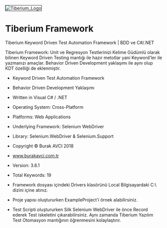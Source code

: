 <img src="https://image.ibb.co/inaPFx/Tiberium_Logo.png" alt="Tiberium_Logo" border="1">

# Tiberium Framework
Tiberium Keyword Driven Test Automation Framework | BDD ve C#/.NET

Tiberium Framework: Unit ve Regresyon Testlerinizi Kelime Güdümlü olarak bilinen Keyword Driven Testing mantığı ile hazır metotlar yani Keyword'ler ile yazmanızı amaçlar. Behavior Driven Development yaklaşımı ile aynı olup KDT özelliği de eklenmiştir.

* Keyword Driven Test Automation Framework

* Behavior Driven Development Yaklaşımı

* Written in Visual C# / .NET

* Operating System: Cross-Platform

* Platforms: Web Applications

* Underlying Framework: Selenium WebDriver

* Library: Selenium.WebDriver & Selenium.Support

* Copyright © Burak AVCI 2018

* www.burakavci.com.tr

* Version: 3.6.1

* Total Keywords: 19

* Framework dosyası içindeki Drivers klasörünü Local Bilgisayardaki C:\ dizini içine atınız.

* Proje yapısı oluştururken ExampleProject'i örnek alabilirsiniz.

* Test Scripti oluştururken Silk Selenium WebDriver ile önce Record ederek Test iskeletini çıkarabilirsiniz. Aynı zamanda Tiberium Yazılım Test Otomasyon mantığının öğrenmesini kolaylaştırır.
